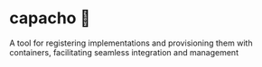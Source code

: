 # capacho 🧺
A tool for registering implementations and provisioning them with containers, facilitating seamless integration and management
